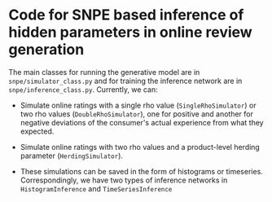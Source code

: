 Code for SNPE based inference of hidden parameters in online review generation
==============================================================================

The main classes for running the generative model are in `snpe/simulator_class.py` and for training the inference network are in `snpe/inference_class.py`. Currently, we can:

+ Simulate online ratings with a single rho value (`SingleRhoSimulator`) or two rho values (`DoubleRhoSimulator`), one for positive and another for negative deviations of the consumer's actual experience from what they expected.

+ Simulate online ratings with two rho values and a product-level herding parameter (`HerdingSimulator`).

+ These simulations can be saved in the form of histograms or timeseries. Correspondingly, we have two types of inference networks in `HistogramInference` and `TimeSeriesInference`


